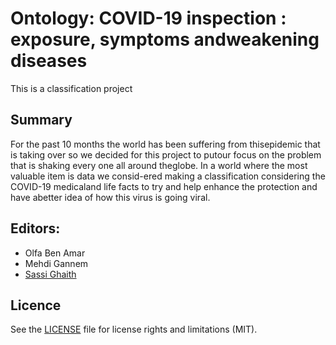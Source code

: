 # Ontology: COVID-19 inspection : exposure, symptoms andweakening diseases
This is a classification project 
## Summary
For the past 10 months the world has been suffering from thisepidemic that is taking over so we decided for this project to putour focus on the problem that is shaking every one all around theglobe. In a world where the most valuable item is data we consid-ered making a classification considering the COVID-19 medicaland life facts to try and help enhance the protection and have abetter idea of how this virus is going viral.

## Editors:
- Olfa Ben Amar
- Mehdi Gannem
- [Sassi Ghaith](https://github.com/ghaithsassi)

## Licence
See the [LICENSE](https://github.com/ghaithsassi/IA301-ONTOLOGY-SYMBOLIC_AI/blob/master/LICENSE.md) file for license rights and limitations (MIT).


